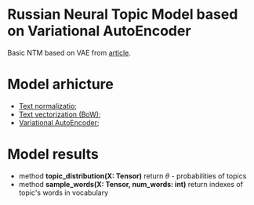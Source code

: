 # Russian Neural Topic Model based on Variational AutoEncoder
Basic NTM based on VAE from [article](https://arxiv.org/pdf/2401.15351).

# Model arhicture
 - [Text normalizatio](src/data/normalizer.py#L7);
 - [Text vectorization (BoW)](src/data/bow.py#L9);
 - [Variational AutoEncoder](src/model/vae.py#L5);

# Model results
 - method **topic_distribution(X: Tensor)** return $\theta$ - probabilities of topics
 - method **sample_words(X: Tensor, num_words: int)** return indexes of topic's words in vocabulary
